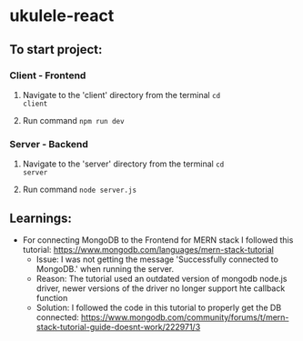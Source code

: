 # ukulele-react

## To start project:

### Client - Frontend
1. Navigate to the 'client' directory from the terminal
<code>cd client</code>

2. Run command <code>npm run dev</code>

### Server - Backend
1. Navigate to the 'server' directory from the terminal
<code>cd server</code>

2. Run command <code>node server.js</code>





## Learnings:
- For connecting MongoDB to the Frontend for MERN stack I followed this tutorial: https://www.mongodb.com/languages/mern-stack-tutorial
  - Issue: I was not getting the message 'Successfully connected to MongoDB.' when running the server.
  - Reason: The tutorial used an outdated version of mongodb node.js driver, newer versions of the driver no longer support hte callback function
  - Solution: I followed the code in this tutorial to properly get the DB connected: https://www.mongodb.com/community/forums/t/mern-stack-tutorial-guide-doesnt-work/222971/3
  